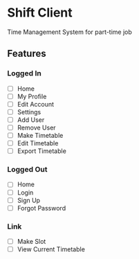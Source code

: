 # Shift Client

Time Management System for part-time job

## Features

### Logged In

- [ ] Home
- [ ] My Profile
- [ ] Edit Account
- [ ] Settings
- [ ] Add User
- [ ] Remove User
- [ ] Make Timetable
- [ ] Edit Timetable
- [ ] Export Timetable

### Logged Out

- [ ] Home
- [ ] Login
- [ ] Sign Up
- [ ] Forgot Password

### Link

- [ ] Make Slot
- [ ] View Current Timetable
